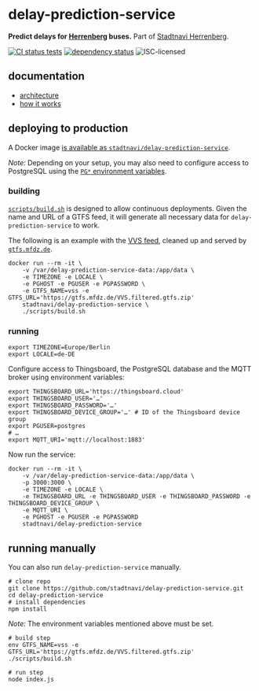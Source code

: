 # delay-prediction-service

**Predict delays for [Herrenberg](https://en.wikipedia.org/wiki/Herrenberg) buses.** Part of [Stadtnavi Herrenberg](https://herrenberg.stadtnavi.de).

[![CI status tests](https://img.shields.io/github/workflow/status/stadtnavi/delay-prediction-service/lint,%20build%20&%20publish%20Docker%20image/main)](https://github.com/stadtnavi/delay-prediction-service/actions)
[![dependency status](https://img.shields.io/david/stadtnavi/delay-prediction-service.svg)](https://david-dm.org/stadtnavi/delay-prediction-service)
![ISC-licensed](https://img.shields.io/github/license/stadtnavi/delay-prediction-service.svg)


## documentation

- [architecture](docs/architecture.md)
- [how it works](docs/how-it-works.md)


## deploying to production

A Docker image [is available as `stadtnavi/delay-prediction-service`](https://hub.docker.com/r/stadtnavi/delay-prediction-service).

*Note:* Depending on your setup, you may also need to configure access to PostgreSQL using the [`PG*` environment variables](https://www.postgresql.org/docs/current/libpq-envars.html).

### building

[`scripts/build.sh`](scripts/build.sh) is designed to allow continuous deployments. Given the name and URL of a GTFS feed, it will generate all necessary data for `delay-prediction-service` to work.

The following is an example with the [VVS feed](https://www.openvvs.de/dataset/gtfs-daten), cleaned up and served by [`gtfs.mfdz.de`](https://gtfs.mfdz.de).

```shell
docker run --rm -it \
    -v /var/delay-prediction-service-data:/app/data \
    -e TIMEZONE -e LOCALE \
    -e PGHOST -e PGUSER -e PGPASSWORD \
    -e GTFS_NAME=vss -e GTFS_URL='https://gtfs.mfdz.de/VVS.filtered.gtfs.zip'
    stadtnavi/delay-prediction-service \
    ./scripts/build.sh
```

### running

```shell
export TIMEZONE=Europe/Berlin
export LOCALE=de-DE
```

Configure access to Thingsboard, the PostgreSQL database and the MQTT broker using environment variables:

```shell
export THINGSBOARD_URL='https://thingsboard.cloud'
export THINGSBOARD_USER='…'
export THINGSBOARD_PASSWORD='…'
export THINGSBOARD_DEVICE_GROUP='…' # ID of the Thingsboard device group
export PGUSER=postgres
# …
export MQTT_URI='mqtt://localhost:1883'
```

Now run the service:

```shell
docker run --rm -it \
    -v /var/delay-prediction-service-data:/app/data \
    -p 3000:3000 \
    -e TIMEZONE -e LOCALE \
    -e THINGSBOARD_URL -e THINGSBOARD_USER -e THINGSBOARD_PASSWORD -e THINGSBOARD_DEVICE_GROUP \
    -e MQTT_URI \
    -e PGHOST -e PGUSER -e PGPASSWORD
    stadtnavi/delay-prediction-service
```


## running manually

You can also run `delay-prediction-service` manually.

```shell
# clone repo
git clone https://github.com/stadtnavi/delay-prediction-service.git
cd delay-prediction-service
# install dependencies
npm install
```

*Note:* The environment variables mentioned above must be set.

```shell
# build step
env GTFS_NAME=vss -e GTFS_URL='https://gtfs.mfdz.de/VVS.filtered.gtfs.zip' ./scripts/build.sh

# run step
node index.js
```
